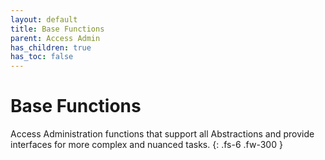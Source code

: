 ```yaml
---
layout: default
title: Base Functions
parent: Access Admin
has_children: true
has_toc: false
---
```


# Base Functions

Access Administration functions that support all Abstractions and provide interfaces for more complex and nuanced tasks.
{: .fs-6 .fw-300 }